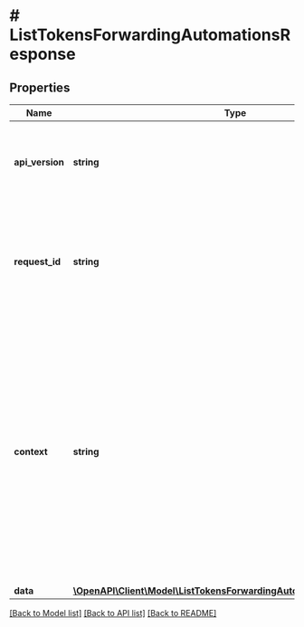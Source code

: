 # # ListTokensForwardingAutomationsResponse

## Properties

Name | Type | Description | Notes
------------ | ------------- | ------------- | -------------
**api_version** | **string** | Specifies the version of the API that incorporates this endpoint. |
**request_id** | **string** | Defines the ID of the request. The &#x60;requestId&#x60; is generated by Crypto APIs and it&#39;s unique for every request. |
**context** | **string** | In batch situations the user can use the context to correlate responses with requests. This property is present regardless of whether the response was successful or returned as an error. &#x60;context&#x60; is specified by the user. | [optional]
**data** | [**\OpenAPI\Client\Model\ListTokensForwardingAutomationsResponseData**](ListTokensForwardingAutomationsResponseData.md) |  |

[[Back to Model list]](../../README.md#models) [[Back to API list]](../../README.md#endpoints) [[Back to README]](../../README.md)

